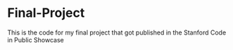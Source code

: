 # Final-Project

This is the code for my final project that got published in the Stanford Code in Public Showcase

